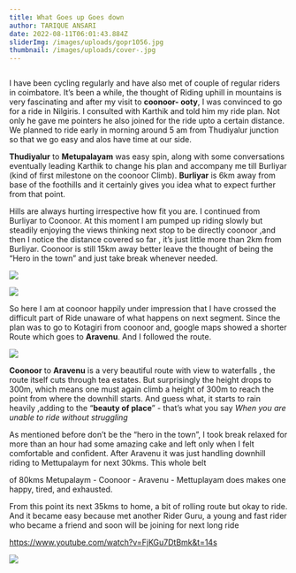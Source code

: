 ```yaml
---
title: What Goes up Goes down
author: TARIQUE ANSARI
date: 2022-08-11T06:01:43.884Z
sliderImg: /images/uploads/gopr1056.jpg
thumbnail: /images/uploads/cover-.jpg
---
```

![]()

I have been cycling regularly and have also met of couple of regular riders in coimbatore. It’s been a while, the thought of Riding uphill in mountains is very fascinating and after my visit to **coonoor- ooty**, I was convinced to go for a ride in Nilgiris. I consulted with Karthik and told him my ride plan. Not only he gave me pointers he also joined for the ride upto a certain distance. We planned to ride early in morning around 5 am from Thudiyalur junction so that we go easy and alos have time at our side.

**Thudiyalur** to **Metupalayam** was easy spin, along with some conversations eventually leading Karthik to change his plan and accompany me till Burliyar (kind of first milestone on the coonoor Climb). **Burliyar** is 6km away from base of the foothills and it certainly gives you idea what to expect further from that point.

Hills are always hurting irrespective how fit you are. I continued from Burliyar to Coonoor. At this moment I am pumped up riding slowly but steadily enjoying the views thinking next stop to be directly coonoor ,and then I notice the distance covered so far , it’s just little more than 2km from Burliyar. Coonoor is still 15km away better leave the thought of being the “Hero in the town” and just take break whenever needed.

![](/images/uploads/blog-1.png)

![](/images/uploads/blog-2.png)

So here I am at coonoor happily under impression that I have crossed the difficult part of Ride unaware of what happens on next segment. Since the plan was to go to Kotagiri from coonoor and, google maps showed a shorter Route which goes to **Aravenu**. And I followed the route. 

![](/images/uploads/gopr1068.jpg)

**Coonoor** to **Aravenu** is a very beautiful route with view to waterfalls , the route itself cuts through tea estates. But surprisingly the height drops to 300m, which means one must again climb a height of 300m to reach the point from where the downhill starts. And guess what, it starts to rain heavily ,adding to the “**beauty of place**” - that’s what you say *When you are unable to ride without struggling*

As mentioned before don’t be the “hero in the town”, I took break relaxed for more than an hour had some amazing cake and left only when I felt comfortable and confident. After Aravenu it was just handling downhill riding to Mettupalaym for next 30kms. This whole belt

of 80kms Metupalaym - Coonoor - Aravenu - Mettuplayam does makes one happy, tired, and exhausted.

From this point its next 35kms to home, a bit of rolling route but okay to ride. And it became easy because met another Rider Guru, a young and fast rider who became a friend and soon will be joining for next long ride

<https://www.youtube.com/watch?v=FjKGu7DtBmk&t=14s>

![](/images/uploads/blog-3.jpg)